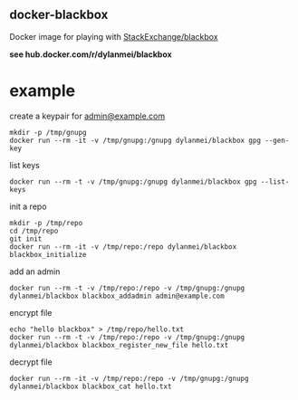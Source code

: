 docker-blackbox
---------------

Docker image for playing with [StackExchange/blackbox](https://github.com/StackExchange/blackbox)

**see hub.docker.com/r/dylanmei/blackbox**

# example

create a keypair for admin@example.com

```
mkdir -p /tmp/gnupg
docker run --rm -it -v /tmp/gnupg:/gnupg dylanmei/blackbox gpg --gen-key
```

list keys

```
docker run --rm -t -v /tmp/gnupg:/gnupg dylanmei/blackbox gpg --list-keys
```

init a repo

```
mkdir -p /tmp/repo
cd /tmp/repo
git init
docker run --rm -it -v /tmp/repo:/repo dylanmei/blackbox blackbox_initialize
```

add an admin

```
docker run --rm -t -v /tmp/repo:/repo -v /tmp/gnupg:/gnupg dylanmei/blackbox blackbox_addadmin admin@example.com
```

encrypt file

```
echo "hello blackbox" > /tmp/repo/hello.txt
docker run --rm -t -v /tmp/repo:/repo -v /tmp/gnupg:/gnupg dylanmei/blackbox blackbox_register_new_file hello.txt
```

decrypt file

```
docker run --rm -it -v /tmp/repo:/repo -v /tmp/gnupg:/gnupg dylanmei/blackbox blackbox_cat hello.txt
```
